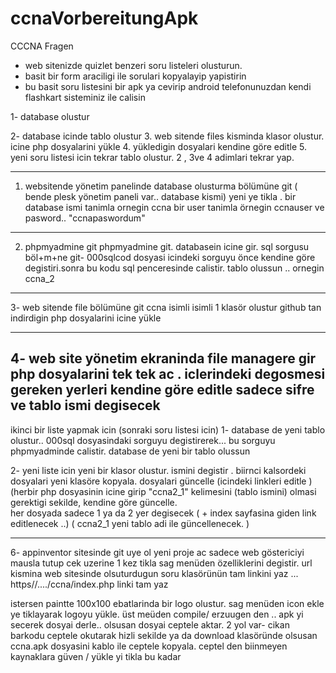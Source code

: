 # ccnaVorbereitungApk
CCCNA Fragen

- web sitenizde quizlet benzeri soru listeleri olusturun. 
- basit bir form araciligi ile sorulari kopyalayip yapistirin 
- bu basit soru listesini bir apk ya cevirip android telefonunuzdan kendi flashkart sisteminiz ile calisin 



1- database olustur

2- database icinde tablo olustur 
3. web sitende files kisminda klasor olustur. icine php dosyalarini yükle 
4. yükledigin dosyalari kendine göre editle 
5. yeni soru listesi icin tekrar tablo olustur. 2 , 3ve 4 adimlari tekrar yap. 

-------------
1. websitende yönetim panelinde database olusturma bölümüne git 
( bende plesk yönetim paneli var.. database kismi) 
yeni ye tikla . 
bir database ismi tanimla ornegin ccna 
bir user tanimla örnegin ccnauser
ve pasword.. "ccnapaswordum"

------------------------
2. phpmyadmine git 
phpmyadmine git. databasein icine gir. sql sorgusu böl+m+ne git- 
000sqlcod dosyasi icindeki sorguyu önce kendine göre degistiri.sonra bu kodu sql penceresinde calistir. tablo olussun .. ornegin ccna_2



------------

3- web sitende file bölümüne git 
ccna isimli isimli 1 klasör olustur
github tan indirdigin php dosyalarini icine yükle 

-----------
4- web site yönetim ekraninda file managere gir 
php dosyalarini tek tek ac . 
iclerindeki degosmesi gereken yerleri kendine göre editle 
sadece sifre ve tablo ismi degisecek 
----------------



ikinci bir liste yapmak icin 
(sonraki soru listesi icin)
1- database de yeni tablo olustur.. 
000sql dosyasindaki sorguyu degistirerek... bu sorguyu phpmyadminde calistir.
database de yeni bir tablo olussun

2- yeni liste icin yeni bir klasor olustur. ismini degistir . 
biirnci kalsordeki dosyalari yeni klasöre kopyala. 
dosyalari güncelle  (icindeki linkleri editle )
(herbir php dosyasinin icine girip "ccna2_1" kelimesini (tablo ismini) 
olmasi gerektigi sekilde,  kendine göre güncelle.  
her dosyada sadece 1 ya da 2 yer degisecek ( + index sayfasina giden link editlenecek ..)
( ccna2_1  yeni tablo adi ile güncellenecek. )

 ------------

6- appinventor sitesinde git 
uye ol 
yeni proje ac 
sadece web göstericiyi mausla tutup cek 
uzerine 1 kez tikla 
sag menüden özelliklerini degistir. 
url kismina web sitesinde olsuturdugun soru klasörünün tam linkini yaz 
... https//..../ccna/index.php  linki tam yaz 

istersen paintte 100x100 ebatlarinda bir logo olustur. sag menüden icon ekle ye tiklayarak logoyu yükle.
üst meüden compile/ erzuugen den .. apk yi secerek dosyai derle.. 
olsusan dosyai ceptele aktar. 2 yol var- 
cikan barkodu ceptele okutarak hizli sekilde 
ya da download klasöründe olsusan ccna.apk dosyasini kablo ile ceptele kopyala. 
ceptel den biinmeyen kaynaklara güven / yükle yi tikla
bu kadar

